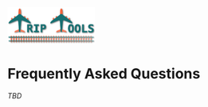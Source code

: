 <img src="../src/jt/static/img/jt-logo-467x200.png" alt="Journal Tools Logo" height="75">

# Frequently Asked Questions

_TBD_
